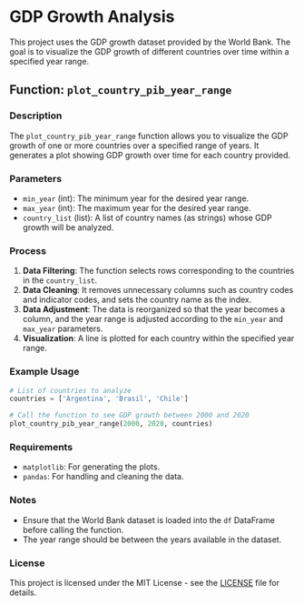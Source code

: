 
# GDP Growth Analysis

This project uses the GDP growth dataset provided by the World Bank. The goal is to visualize the GDP growth of different countries over time within a specified year range.

## Function: `plot_country_pib_year_range`

### Description

The `plot_country_pib_year_range` function allows you to visualize the GDP growth of one or more countries over a specified range of years. It generates a plot showing GDP growth over time for each country provided.

### Parameters

- `min_year` (int): The minimum year for the desired year range.
- `max_year` (int): The maximum year for the desired year range.
- `country_list` (list): A list of country names (as strings) whose GDP growth will be analyzed.

### Process

1. **Data Filtering**: The function selects rows corresponding to the countries in the `country_list`.
2. **Data Cleaning**: It removes unnecessary columns such as country codes and indicator codes, and sets the country name as the index.
3. **Data Adjustment**: The data is reorganized so that the year becomes a column, and the year range is adjusted according to the `min_year` and `max_year` parameters.
4. **Visualization**: A line is plotted for each country within the specified year range.

### Example Usage

```python
# List of countries to analyze
countries = ['Argentina', 'Brasil', 'Chile']

# Call the function to see GDP growth between 2000 and 2020
plot_country_pib_year_range(2000, 2020, countries)
```

### Requirements

- `matplotlib`: For generating the plots.
- `pandas`: For handling and cleaning the data.

### Notes

- Ensure that the World Bank dataset is loaded into the `df` DataFrame before calling the function.
- The year range should be between the years available in the dataset.

### License

This project is licensed under the MIT License - see the [LICENSE](LICENSE) file for details.
